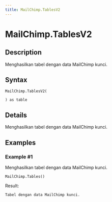 ```yaml
---
title: MailChimp.TablesV2
---
```


# MailChimp.TablesV2


## Description

Menghasilkan tabel dengan data MailChimp kunci.


## Syntax

```powerquery
MailChimp.TablesV2(

) as table
```


## Details

Menghasilkan tabel dengan data MailChimp kunci.


## Examples

### Example #1 
Menghasilkan tabel dengan data MailChimp kunci.
```powerquery
MailChimp.Tables()
```

Result: 
```powerquery
Tabel dengan data MailChimp kunci.
```



